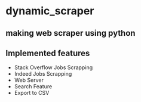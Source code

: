 # dynamic_scraper
## making web scraper using python

## Implemented features

- Stack Overflow Jobs Scrapping
- Indeed Jobs Scrapping
- Web Server
- Search Feature
- Export to CSV
